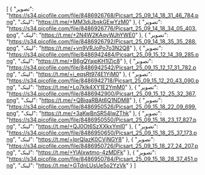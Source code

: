 [
  {
    "تصویر": "https://s34.picofile.com/file/8486926768/Picsart_25_09_14_18_31_46_784.png",
    "لینک": "https://t.me/+MM3djJbskGEwYzM0"
  },
  {
    "تصویر": "https://s34.picofile.com/file/8486926776/Picsart_25_09_14_18_34_05_403.png",
    "لینک": "https://t.me/+2N4W2KAqyWJhYWE0"
  },
  {
    "تصویر": "https://s34.picofile.com/file/8486926792/Picsart_25_09_14_18_35_35_288.png",
    "لینک": "https://t.me/+vn9VRJoPo7o3N2Q8"
  },
  {
    "تصویر": "https://s34.picofile.com/file/8486942484/Picsart_25_09_15_12_14_39_285.png",
    "لینک": "https://t.me/+B6gQYajpKH1lZjc8"
  },
  {
    "تصویر": "https://s34.picofile.com/file/8486942542/Picsart_25_09_15_12_17_31_782.png",
    "لینک": "https://t.me/+i_eqsRt974E1YjM0"
  },
  {
    "تصویر": "https://s34.picofile.com/file/8486942718/Picsart_25_09_15_12_20_43_090.png",
    "لینک": "https://t.me/+Lo7kIk4XY1E2YmM0"
  },
  {
    "تصویر": "https://s34.picofile.com/file/8486942900/Picsart_25_09_15_12_25_32_367.png",
    "لینک": "https://t.me/+QBiqaRBAt6Q1NDM8"
  },
  {
    "تصویر": "https://s34.picofile.com/file/8486950526/Picsart_25_09_15_18_22_09_699.png",
    "لینک": "https://t.me/+3aKwBnSR54IwZThk"
  },
  {
    "تصویر": "https://s34.picofile.com/file/8486950550/Picsart_25_09_15_18_23_17_827.png",
    "لینک": "https://t.me/+QJ0Ot6SzXXkxYmI0"
  },
  {
    "تصویر": "https://s34.picofile.com/file/8486950650/Picsart_25_09_15_18_25_37_173.png",
    "لینک": "https://t.me/+lprQIazK0CVjNGY8"
  },
  {
    "تصویر": "https://s34.picofile.com/file/8486950726/Picsart_25_09_15_18_27_24_207.png",
    "لینک": "https://t.me/+YlAIxwtmo-4zMDFk"
  },
  {
    "تصویر": "https://s34.picofile.com/file/8486950784/Picsart_25_09_15_18_28_37_451.png",
    "لینک": "https://t.me/+GTdnLUsUe5o2YzVk"
  }
]